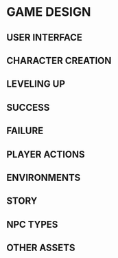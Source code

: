 # GAME DESIGN

## USER INTERFACE

## CHARACTER CREATION

## LEVELING UP

## SUCCESS

## FAILURE

## PLAYER ACTIONS

## ENVIRONMENTS

## STORY

## NPC TYPES

## OTHER ASSETS
